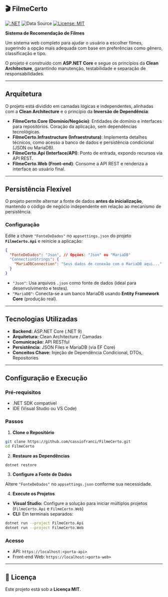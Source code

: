 🎬 FilmeCerto
---

[![.NET](https://img.shields.io/badge/.NET-9-blue)](https://dotnet.microsoft.com/)  ![Data Source](https://img.shields.io/badge/Data-Json%20%7C%20MariaDB-orange) [![License: MIT](https://img.shields.io/badge/License-MIT-darkgreen)](https://opensource.org/licenses/MIT)

**Sistema de Recomendação de Filmes**

Um sistema web completo para ajudar o usuário a escolher filmes, sugerindo a opção mais adequada com base em preferências como gênero, classificação e tipo.

O projeto é construído com **ASP.NET Core** e segue os princípios da **Clean Architecture**, garantindo manutenção, testabilidade e separação de responsabilidades.

---

## Arquitetura

O projeto está dividido em camadas lógicas e independentes, alinhadas com a **Clean Architecture** e o princípio da **Inversão de Dependência**:

* **FilmeCerto.Core (Domínio/Negócio)**: Entidades de domínio e interfaces para repositórios. Coração da aplicação, sem dependências tecnológicas.
* **FilmeCerto.Infrastructure (Infraestrutura)**: Implementa detalhes técnicos, como acesso a banco de dados e persistência condicional (JSON ou MariaDB).
* **FilmeCerto.Api (Interface/API)**: Ponto de entrada, expondo recursos via API REST.
* **FilmeCerto.Web (Front-end)**: Consome a API REST e renderiza a interface ao usuário final.

---

## Persistência Flexível

O projeto permite alternar a fonte de dados **antes da inicialização**, mantendo o código de negócio independente em relação ao mecanismo de persistência.

### Configuração

Edite a chave `"FonteDeDados"` no `appsettings.json` do projeto **`FilmeCerto.Api`** e reinicie a aplicação:

```json
{
  "FonteDeDados": "Json", // Opções: "Json" ou "MariaDB"
  "ConnectionStrings": {
    "MariaDBConnection": "Seus dados de conexão com o MariaDB aqui..."
  }
}
```

* `"Json"`: Usa arquivos `.json` como fonte de dados (ideal para desenvolvimento e testes).
* `"MariaDB"`: Conecta-se a um banco MariaDB usando **Entity Framework Core** (produção real).

---

## Tecnologias Utilizadas

* **Backend:** ASP.NET Core (.NET 9)
* **Arquitetura:** Clean Architecture / Camadas
* **Comunicação:** API RESTful
* **Persistência:** JSON Files e MariaDB (via EF Core)
* **Conceitos Chave:** Injeção de Dependência Condicional, DTOs, Repositories

---

## Configuração e Execução

### Pré-requisitos

* .NET SDK compatível
* IDE (Visual Studio ou VS Code)

### Passos

1. **Clone o Repositório**

```bash
git clone https://github.com/cassiofranci/FilmeCerto.git
cd FilmeCerto
```

2. **Restaure as Dependências**

```bash
dotnet restore
```

3. **Configure a Fonte de Dados**

Altere `"FonteDeDados"` no `appsettings.json` conforme sua necessidade.

4. **Execute os Projetos**

* **Visual Studio:** Configure a solução para iniciar múltiplos projetos (`FilmeCerto.Api` e `FilmeCerto.Web`)
* **CLI:** Em terminais separados:

```bash
dotnet run --project FilmeCerto.Api
dotnet run --project FilmeCerto.Web
```

### Acesso

* API: `https://localhost:<porta-api>`
* Front-end Web: `https://localhost:<porta-web>`

---

## 📄 Licença

Este projeto está sob a **Licença MIT**.

